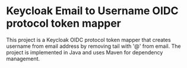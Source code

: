 # Keycloak Email to Username OIDC protocol token mapper

This project is a Keycloak OIDC protocol token mapper that creates username from email address by removing tail with '@' from email. The project is implemented in Java and uses Maven for dependency management.
